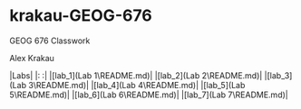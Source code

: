 # krakau-GEOG-676
GEOG 676 Classwork

Alex Krakau

|Labs|
|:     :|
|[lab_1](Lab 1\README.md)|
|[lab_2](Lab 2\README.md)|
|[lab_3](Lab 3\README.md)|
|[lab_4](Lab 4\README.md)|
|[lab_5](Lab 5\README.md)|
|[lab_6](Lab 6\README.md)|
|[lab_7](Lab 7\README.md)|